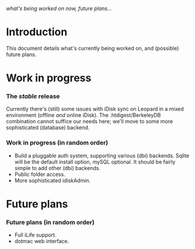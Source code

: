 _what's being worked on now, future plans..._

# Introduction #

This document details what's currently being worked on, and (possible) future plans.


# Work in progress #

### The _stable_ release ###

Currently there's (still) some issues with iDisk sync on Leopard in a mixed environment (offline _and_ online iDisk).
The .htdigest/BerkeleyDB combination cannot suffice our needs here; we'll move to some more sophisticated (database) backend.

### Work in progress (in random order) ###

  * Build a pluggable auth system, supporting various (dbi) backends. Sqlite will be the default install option, mySQL optional. It should be fairly simple to add other (dbi) backends.
  * Public folder access.
  * More sophisticated idiskAdmin.

# Future plans #

### Future plans (in random order) ###

  * Full iLife support.
  * dotmac web interface.